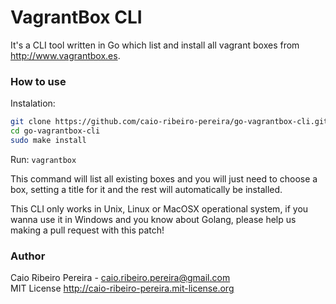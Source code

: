 # VagrantBox CLI

It's a CLI tool written in Go which list and install all vagrant boxes from http://www.vagrantbox.es.

### How to use

Instalation: 

``` bash
git clone https://github.com/caio-ribeiro-pereira/go-vagrantbox-cli.git
cd go-vagrantbox-cli
sudo make install
```

Run: `vagrantbox`

This command will list all existing boxes and you will just need to choose a box, setting a title for it and the rest will automatically be installed.

This CLI only works in Unix, Linux or MacOSX operational system, if you wanna use it in Windows and you know about Golang, please help us making a pull request with this patch!

### Author

Caio Ribeiro Pereira - caio.ribeiro.pereira@gmail.com  
MIT License <http://caio-ribeiro-pereira.mit-license.org>
